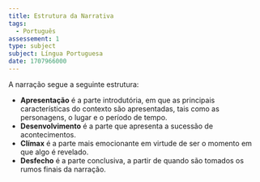 ```yaml
---
title: Estrutura da Narrativa
tags:
  - Português
assessement: 1
type: subject
subject: Língua Portuguesa
date: 1707966000
---
```

A narração segue a seguinte estrutura:
- **Apresentação** é a parte introdutória, em que as principais características do contexto são apresentadas, tais como as personagens, o lugar e o período de tempo.
- **Desenvolvimento** é a parte que apresenta a sucessão de acontecimentos.
- **Clímax** é a parte mais emocionante em virtude de ser o momento em que algo é revelado.
- **Desfecho** é a parte conclusiva, a partir de quando são tomados os rumos finais da narração.